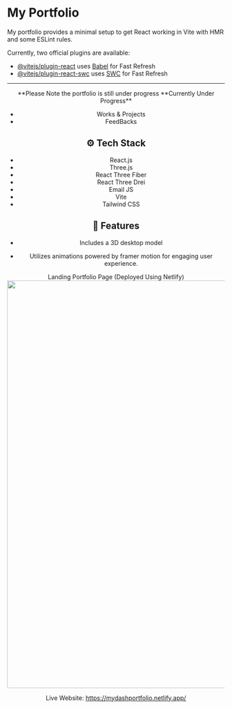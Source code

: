 # My Portfolio

 My portfolio provides a minimal setup to get React working in Vite with HMR and some ESLint rules.

Currently, two official plugins are available:

- [@vitejs/plugin-react](https://github.com/vitejs/vite-plugin-react/blob/main/packages/plugin-react/README.md) uses [Babel](https://babeljs.io/) for Fast Refresh
- [@vitejs/plugin-react-swc](https://github.com/vitejs/vite-plugin-react-swc) uses [SWC](https://swc.rs/) for Fast Refresh
------------------------------------------------------------------------------------------------------------------------------------------------------------------------------
<div align="center">
**Please Note the portfolio is still under progress
**Currently Under Progress**

- Works & Projects 
- FeedBacks


## <a name="tech-stack">⚙️ Tech Stack</a>

- React.js
- Three.js
- React Three Fiber
- React Three Drei
- Email JS
- Vite
- Tailwind CSS

## <a name="features">🔋 Features</a>

- Includes a 3D desktop model

- Utilizes animations powered by framer motion for engaging user experience.

Landing Portfolio Page (Deployed Using Netlify)
<img width="1905" height="942" alt="image" src="https://github.com/user-attachments/assets/7eec6690-dc50-4d31-a6ea-6d0799eadcde" />

Live Website: https://mydashportfolio.netlify.app/



